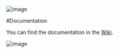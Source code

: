 ![image](https://github.com/dylogaming/Dialogue-Component/assets/109330535/ce17b082-fa92-4fd3-b297-7fea7a784db0)

#Documentation

You can find the documentation in the [Wiki](https://github.com/dylogaming/Dialogue-Component/wiki).

![image](https://github.com/dylogaming/Dialogue-Component/assets/109330535/6b4937e6-d9f1-4253-8231-3c16677015d1)
